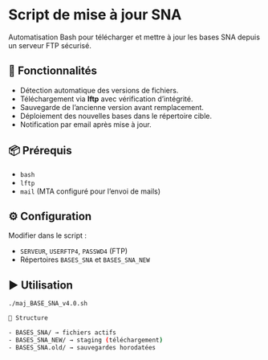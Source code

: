 
# Script de mise à jour SNA

Automatisation Bash pour télécharger et mettre à jour les bases SNA depuis un serveur FTP sécurisé.

## 🚀 Fonctionnalités
- Détection automatique des versions de fichiers.  
- Téléchargement via **lftp** avec vérification d’intégrité.  
- Sauvegarde de l’ancienne version avant remplacement.  
- Déploiement des nouvelles bases dans le répertoire cible.  
- Notification par email après mise à jour.  

## 📦 Prérequis
- `bash`  
- `lftp`  
- `mail` (MTA configuré pour l’envoi de mails)  

## ⚙️ Configuration
Modifier dans le script :  
- `SERVEUR`, `USERFTP4`, `PASSWD4` (FTP)  
- Répertoires `BASES_SNA` et `BASES_SNA_NEW`  

## ▶️ Utilisation
```bash
./maj_BASE_SNA_v4.0.sh

📂 Structure

- BASES_SNA/ → fichiers actifs
- BASES_SNA_NEW/ → staging (téléchargement)
- BASES_SNA.old/ → sauvegardes horodatées

